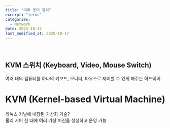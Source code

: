 ```yaml
---
title: "여러 용어 정리"
excerpt: "terms"
categories:
  - Network
date: 2025-10-17
last_modified_at: 2025-10-17
---
```

<br>

## KVM 스위치 (Keyboard, Video, Mouse Switch)

여러 대의 컴퓨터를 하나의 키보드, 모니터, 마우스로 제어할 수 있게 해주는 하드웨어

# KVM (Kernel-based Virtual Machine) 

리눅스 커널에 내장된 가상화 기술?<br>
물리 서버 한 대에 여러 가상 머신을 생성하고 운영 가능 
